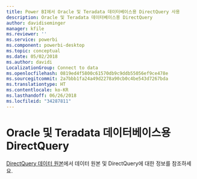 ```yaml
---
title: Power BI에서 Oracle 및 Teradata 데이터베이스용 DirectQuery 사용
description: Oracle 및 Teradata 데이터베이스용 DirectQuery
author: davidiseminger
manager: kfile
ms.reviewer: ''
ms.service: powerbi
ms.component: powerbi-desktop
ms.topic: conceptual
ms.date: 05/02/2018
ms.author: davidi
LocalizationGroup: Connect to data
ms.openlocfilehash: 0819ed4f5800c61570db9c9ddb55056ef9ce478e
ms.sourcegitcommit: 2a7bbb1fa24a49d2278a90cb0c4be543d7267bda
ms.translationtype: HT
ms.contentlocale: ko-KR
ms.lasthandoff: 06/26/2018
ms.locfileid: "34287811"
---
```

# <a name="directquery-for-oracle-and-teradata-databases"></a>Oracle 및 Teradata 데이터베이스용 DirectQuery
[DirectQuery 데이터 원본](desktop-directquery-data-sources.md)에서 데이터 원본 및 DirectQuery에 대한 정보를 참조하세요.

